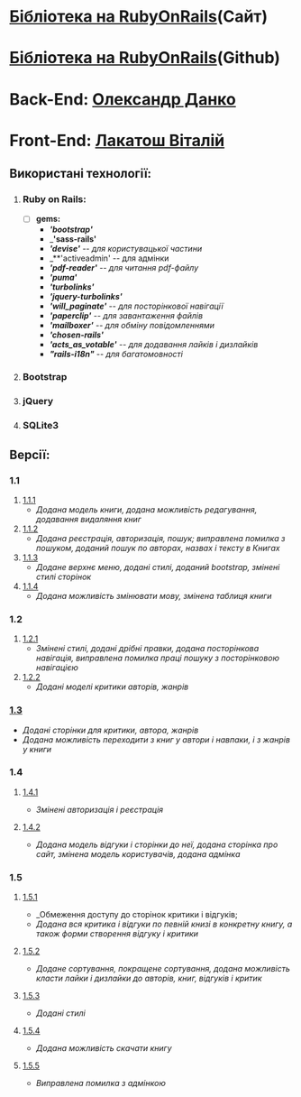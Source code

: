 # **[Бібліотека на RubyOnRails](http://library-ror.herokuapp.com/ua/)(Сайт)**
# **[Бібліотека на RubyOnRails](https://github.com/sgstriker/library-with-SQLite)(Github)**

# **Back-End: [Олександр Данко](https://github.com/usertrav)**
# **Front-End: [Лакатош Віталій](https://github.com/lakatoshv)**


## **Використані технології:**
1. ### **Ruby on Rails:**
    - [ ] **gems:**
      - _**'bootstrap'**_
      - _**'sass-rails'**
      - _**'devise'** -- для користувацької частини_
      - _**'activeadmin' -- для адмінки
      - _**'pdf-reader'** -- для читання pdf-файлу_
      - _**'puma'**_
      - _**'turbolinks'**_
      - _**'jquery-turbolinks'**_
      - _**'will_paginate'** -- для посторінкової навігації_
      - _**'paperclip'** -- для завантаження файлів_
      - _**'mailboxer'** -- для обміну повідомленнями_
      - _**'chosen-rails'**_
      - _**'acts_as_votable'** -- для додавання лайків і дизлайків_
      - _**"rails-i18n"** -- для багатомовності_
2. ### **Bootstrap**
3. ### **jQuery**
4. ### **SQLite3**
## **Версії:**
### **1.1**
1. [1.1.1](https://github.com/lakatoshv/Library-RoR-V1/tree/v1.1)
    - _Додана модель книги, додана можливість редагування, додавання видаляння книг_
2. [1.1.2](https://github.com/lakatoshv/Library-RoR-V1/tree/v1.2)
    - _Додана реєстрація, авторизація, пошук; виправлена помилка з пошуком, доданий пошук по авторах, назвах і тексту в Книгах_
3. [1.1.3](https://github.com/lakatoshv/Library-RoR-V1/tree/v1.3)
    - _Додане верхнє меню, додані стилі, доданий bootstrap, змінені стилі сторінок_
4. [1.1.4](https://github.com/lakatoshv/Library-RoR-V1/tree/v1.4)
      - _Додана можливість змінювати мову, змінена таблиця книги_
### **1.2**
1. [1.2.1](https://github.com/lakatoshv/Library-RoR-V1/tree/v2.1)
      - _Змінені стилі, додані дрібні правки, додана посторінкова навігація, виправлена помилка праці пошуку з посторінковою навігацією_
2. [1.2.2](https://github.com/lakatoshv/Library-RoR-V1/tree/v2.2)
      - _Додані моделі критики авторів, жанрів_

### **[1.3](https://github.com/lakatoshv/Library-RoR-V1/tree/v3)**
- _Додані сторінки для критики, автора, жанрів_
- _Додана можливість переходити з книг у автори і навпаки, і з жанрів у книги_

### **1.4**
1. [1.4.1](https://github.com/lakatoshv/Library-RoR-V1/tree/v4.1)
      - _Змінені авторизація і реєстрація_

2. [1.4.2](https://github.com/lakatoshv/Library-RoR-V1/tree/v4.2)
      - _Додана модель відгуки і сторінки до неї, додана сторінка про сайт, змінена модель користувачів, додана адмінка_

### **1.5**
1. [1.5.1](https://github.com/lakatoshv/Library-RoR-V1/tree/v5.1)
    - _Обмеження доступу до сторінок критики і відгуків; 
    - _Додана вся критика і відгуки по певній книзі в конкретну книгу, а також форми створення відгуку і критики_

2. [1.5.2](https://github.com/lakatoshv/Library-RoR-V1/tree/v5.2)
    - _Додане сортування, покращене сортування, додана можливість класти лайки і дизлайки до авторів, книг, відгуків і критик_
    
2. [1.5.3](https://github.com/lakatoshv/Library-RoR-V1/tree/v5.3)
    - _Додані стилі_
    
4. [1.5.4](https://github.com/sgstriker/library-with-SQLite/tree/library_v5/v5-4)
    - _Додана можливість скачати книгу_

5. [1.5.5](https://github.com/sgstriker/library-with-SQLite/tree/library_v5/v5-5)
    - _Виправлена помилка з адмінкою_
